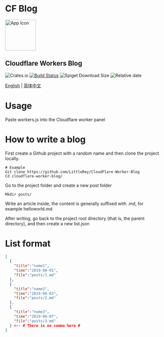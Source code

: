 # CF Blog

<a href="https://blog.buildtest.club/">
  <img src="https://secure.gravatar.com/avatar/" width="100" alt="App Icon" />
</a>

## Cloudflare Workers Blog
![Crates.io](https://img.shields.io/crates/l/rustc-serialize)
[![Build Status](https://travis-ci.org/agalwood/Motrix.svg?branch=master)](https://travis-ci.org/agalwood/Motrix)
![Spiget Download Size](https://img.shields.io/spiget/download-size/6)
![Relative date](https://img.shields.io/date/1571638434)


[English](./README.md) | [简体中文](./README-CN.md)
# Usage
Paste workers.js into the Cloudflare worker panel
# How to write a blog

First create a Github project with a random name and then clone the project locally.

```
# Example
Git clone https://github.com/LittleRey/CloudFlare-Worker-Blog
Cd cloudflare-worker-blog/
```

Go to the project folder and create a new post folder

```
Mkdir posts/
```

Write an article inside, the content is generally suffixed with .md, for example helloworld.md

After writing, go back to the project root directory (that is, the parent directory), and then create a new list.json
# List format
```json
[
  {
    "title":"name1",
    "time":"2019-06-01",
    "file":"posts/1.md"
  },
  {
    "title":"name2",
    "time":"2019-06-03",
    "file":"posts/2.md"
  },
  {
    "title":"name3",
    "time":"2019-06-07",
    "file":"posts/3.md"
  } <-- # There is no comma here #
]
```

